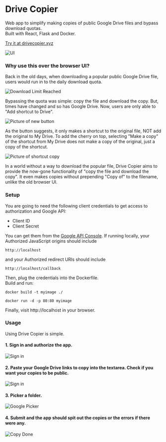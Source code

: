 # Drive Copier
Web app to simplify making copies of public Google Drive files and bypass download quotas.\
Built with React, Flask and Docker.

[Try it at drivecopier.xyz](https://drivecopier.xyz)

![UI](./.readme/ui.png)

### Why use this over the browser UI?
Back in the old days, when downloading a popular public Google Drive file, users would run in to the daily download
quota.

![Download Limit Reached](./.readme/quota.png)

Bypassing the quota was simple: copy the file and download the copy. But, times have changed and so has Google
Drive. Now, users are only able to "Add shortcut to Drive". 

![Picture of new button](./.readme/shortcut.png)

As the button suggests, it only makes a shortcut to the
original file, NOT add the original to My Drive. To add the cherry on top, selecting "Make a copy" of the
shortcut from My Drive does not make a copy of the original, just a copy of the shortcut.

![Picture of shortcut copy](./.readme/shortcut_copy.png)

In a world without a way to download the popular file, Drive Copier aims to provide the now-gone functionality of
"copy the file and download the copy". It even makes copies without prepending "Copy of" to the filename, unlike the old
browser UI.

### Setup
You are going to need the following client credentials to get access to authorization and Google API:
- Client ID
- Client Secret

You can get them from the [Google API Console](https://console.developers.google.com). If running locally, your\
Authorized JavaScript origins should include
```
http://localhost
```
and your Authorized redirect URIs should include
```
http://localhost/callback
```
Then, plug the credentials into the Dockerfile.\
Build and run:
```
docker build -t myimage ./
```
```
docker run -d -p 80:80 myimage
```
Finally, visit http://localhost in your browser.

### Usage
Using Drive Copier is simple. 

#### 1. Sign in and authorize the app.

![Sign in](./.readme/authorize.png)

#### 2. Paste your Google Drive links to copy into the textarea. Check if you want your copies to be public.

![Sign in](./.readme/paste.png)

#### 3. Picker a folder.

![Google Picker](./.readme/picker.png)

#### 4. Submit and the app should spit out the copies or the errors if there were any. 

![Copy Done](./.readme/link.png)